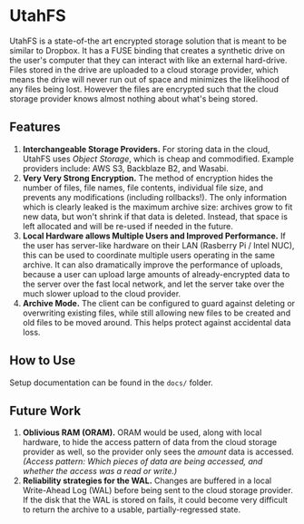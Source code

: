 UtahFS
======

UtahFS is a state-of-the art encrypted storage solution that is meant to be
similar to Dropbox. It has a FUSE binding that creates a synthetic drive on the
user's computer that they can interact with like an external hard-drive. Files
stored in the drive are uploaded to a cloud storage provider, which means the
drive will never run out of space and minimizes the likelihood of any files
being lost. However the files are encrypted such that the cloud storage provider
knows almost nothing about what's being stored.


Features
--------

1. **Interchangeable Storage Providers.** For storing data in the cloud, UtahFS
   uses *Object Storage*, which is cheap and commodified. Example providers
   include: AWS S3, Backblaze B2, and Wasabi.
2. **Very Very Strong Encryption.** The method of encryption hides the number of
   files, file names, file contents, individual file size, and prevents any
   modifications (including rollbacks!). The only information which is clearly
   leaked is the maximum archive size: archives grow to fit new data, but won't
   shrink if that data is deleted. Instead, that space is left allocated and
   will be re-used if needed in the future.
3. **Local Hardware allows Multiple Users and Improved Performance.** If the
   user has server-like hardware on their LAN (Rasberry Pi / Intel NUC), this
   can be used to coordinate multiple users operating in the same archive. It
   can also dramatically improve the performance of uploads, because a user can
   upload large amounts of already-encrypted data to the server over the fast
   local network, and let the server take over the much slower upload to the
   cloud provider.
4. **Archive Mode.** The client can be configured to guard against deleting or
   overwriting existing files, while still allowing new files to be created and
   old files to be moved around. This helps protect against accidental data
   loss.


How to Use
----------

Setup documentation can be found in the `docs/` folder.


Future Work
-----------

1. **Oblivious RAM (ORAM).**  ORAM would be used, along with local hardware, to
   hide the access pattern of data from the cloud storage provider as well, so
   the provider only sees the *amount* data is accessed. *(Access pattern: Which
   pieces of data are being accessed, and whether the access was a read or
   write.)*
2. **Reliability strategies for the WAL.** Changes are buffered in a local
   Write-Ahead Log (WAL) before being sent to the cloud storage provider. If the
   disk that the WAL is stored on fails, it could become very difficult to
   return the archive to a usable, partially-regressed state.
